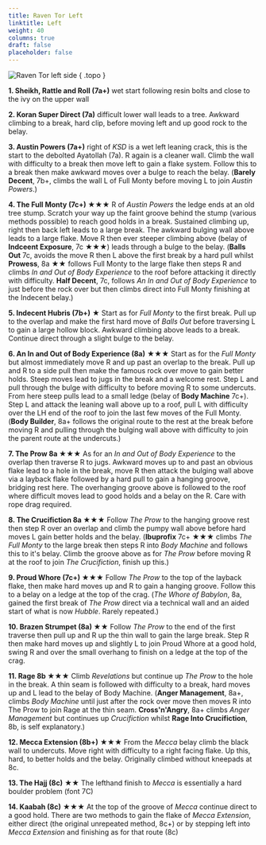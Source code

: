 ```yaml
---
title: Raven Tor Left
linktitle: Left
weight: 40
columns: true
draft: false
placeholder: false
---
```


![Raven Tor left side](/img/peak/millers-dale/ravenstor-left.jpg)
{ .topo }

__1. Sheikh, Rattle and Roll (7a+)__ wet start following resin bolts and close to the ivy on the upper wall

__2. Koran Super Direct (7a)__ difficult lower wall leads to a tree. Awkward climbing to a break, hard clip, before moving left and up good rock to the belay.

**3. Austin Powers (7a+)** right of *KSD* is a wet left leaning crack, this is the start to the debolted Ayatollah (7a). R again is a cleaner wall. Climb the wall with difficulty to a break then move left to gain a flake system. Follow this to a break then make awkward moves over a bulge to reach the belay. (**Barely Decent**, 7b+, climbs the wall L of Full Monty before moving L to join *Austin Powers*.)

__4. The Full Monty (7c+) &starf;&starf;&starf;__ R of *Austin Powers* the ledge ends at an old tree stump. Scratch your way up the faint groove behind the stump (various methods possible) to reach good holds in a break. Sustained climbing up, right then back left leads to a large break. The awkward bulging wall above leads to a large flake. Move R then ever steeper climbing above (belay of **Indceent Exposure**, 7c &starf;&starf;&starf;) leads through a bulge to the belay. (**Balls Out** 7c, avoids the move R then L above the first break by a hard pull whilst **Prowess**, 8a &starf;&starf; follows Full Monty to the large flake then steps R and climbs *In and Out of Body Experience* to the roof before attacking it directly with difficulty. **Half Decent**, 7c, follows *An In and Out of Body Experience* to just before the rock over but then climbs direct into Full Monty finishing at the Indecent belay.)

__5. Indecent Hubris (7b+)__ &starf; Start as for *Full Monty* to the first break. Pull up to the overlap and make the first hard move of *Balls Out* before traversing L to gain a large hollow block. Awkward climbing above leads to a break. Continue direct through a slight bulge to the belay.

__6. An In and Out of Body Experience (8a)__ &starf;&starf;&starf; Start as for the *Full Monty* but almost immediately move R and up past an overlap to the break. Pull up and R to a side pull then make the famous rock over move to gain better holds. Steep moves lead to jugs in the break and a welcome rest. Step L and pull through the bulge with difficulty to before moving R to some undercuts. From here steep pulls lead to a small ledge (belay of **Body Machine** 7c+). Step L and attack the leaning wall above up to a roof, pull L with difficulty over the LH end of the roof to join the last few moves of the Full Monty. (**Body Builder**, 8a+ follows the original route to the rest at the break before moving R and pulling through the bulging wall above with difficulty to join the parent route at the undercuts.) 

__7. The Prow 8a &starf;&starf;&starf;__ As for an *In and Out of Body Experience* to the overlap then traverse R to jugs. Awkward moves up to and past an obvious flake lead to a hole in the break, move R then attack the bulging wall above via a layback flake followed by a hard pull to gain a hanging groove, bridging rest here. The overhanging groove above is followed to the roof where difficult moves lead to good holds and a belay on the R. Care with rope drag required.

__8. The Crucifiction 8a &starf;&starf;&starf;__ Follow *The Prow* to the hanging groove rest then step R over an overlap and climb the pumpy wall above before hard moves L gain better holds and the belay. (**Ibuprofix** 7c+ &starf;&starf;&starf; climbs *The Full Monty* to the large break then steps R into *Body Machine* and follows this to it's belay. Climb the groove above as for *The Prow* before moving R at the roof to join *The Crucifiction*, finish up this.)

__9.  Proud Whore (7c+) &starf;&starf;&starf;__ Follow *The Prow* to the top of the layback flake, then make hard moves up and R to gain a hanging groove. Follow this to a belay on a ledge at the top of the crag. (*The Whore of Babylon*, 8a, gained the first break of *The Prow* direct via a technical wall and an aided start of what is now *Hubble*. Rarely repeated.)

__10. Brazen Strumpet (8a) &starf;&starf;__ Follow *The Prow* to the end of the first traverse then pull up and R up the thin wall to gain the large break. Step R then make hard moves up and slightly L to join Proud Whore at a good hold, swing R and over the small overhang to finish on a ledge at the top of the crag.

__11. Rage 8b &starf;&starf;&starf;__ Climb *Revelations* but continue up *The Prow* to the hole in the break. A thin seam is followed with difficulty to a break, hard moves up and L lead to the belay of Body Machine. (**Anger Management**, 8a+, climbs *Body Machine* until just after the rock over move then moves R into The Prow to join Rage at the thin seam. **Cross'n'Angry**, 8a+ climbs *Anger Management* but continues up *Crucifiction* whilst **Rage Into Crucifiction**, 8b, is self explanatory.)

__12. Mecca Extension (8b+)__ &starf;&starf;&starf; From the *Mecca* belay climb the black wall to undercuts. Move right with difficulty to a right facing flake. Up this, hard, to better holds and the belay. Originally climbed without kneepads at 8c.

__13. The Hajj (8c)__ &starf;&starf; The lefthand finish to *Mecca* is essentially a hard boulder problem (font 7C)

__14. Kaabah (8c)__ &starf;&starf;&starf; At the top of the groove of *Mecca* continue direct to a good hold. There are two methods to gain the flake of *Mecca Extension*, either direct (the original unrepeated method, 8c+) or by stepping left into *Mecca Extension* and finishing as for that route (8c)